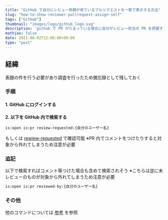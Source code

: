 ```yaml
---
title: "GitHub で自分にレビュー依頼が来ているプルリクエストを一覧で表示する方法"
slug: "how-to-show-reviewer-pullrequest-assign-self"
tags: ["GitHub"]
thumbnail: "images/logo/github_logo.svg"
description: 'github で PR がたまっている場合に自分がレビュー担当の PR を把握する方法を調査した結果を備忘録として残しておく'
mathjax: false
date: 2021-06-02T12:00:00+09:00
type: "post"
---
```


## 経緯

表題の件を行う必要があり調査を行ったため備忘録として残しておく

### 手順

#### 1. GitHub にログインする

#### 2. 以下を GitHub 内で検索する

```bash
is:open is:pr review-requested:{自分のユーザー名}
```

もしくは [rewiew-requested](https://github.com/pulls/review-requested) で確認可能
※PR 内でコメントをつけたりすると対象から外れてしまうため注意が必要

### 追記

以下で検索すればコメント等つけた場合も含めて検索されそう
※こちらは逆に未レビューのものが対象から外れてしまうため注意が必要

```bash
is:open is:pr reviewed-by:{自分のユーザー名}
```

### その他

他のコマンドについては [参考](https://docs.github.com/ja/search-github/searching-on-github/searching-issues-and-pull-requests) を参照
